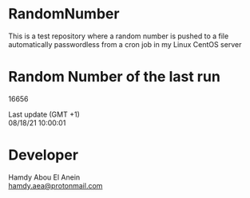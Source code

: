 # RandomNumber    
This is a test repository where a random number is pushed to a file automatically passwordless from a cron job in my Linux CentOS server    
# Random Number of the last run   
16656
      
Last update (GMT +1)    
08/18/21 10:00:01
# Developer    
Hamdy Abou El Anein   
hamdy.aea@protonmail.com
